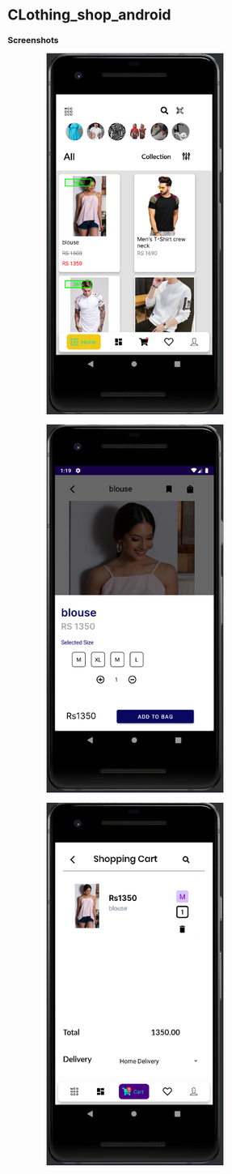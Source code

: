 # CLothing_shop_android
 
 
 
### Screenshots

<p align="center">
  <img src="/screenshots/im1.PNG" width="350">
  <br/>
  <br/>
  <img src="/screenshots/im2.PNG" width="350">
<br/>
  <br/>
  <img src="/screenshots/im3.PNG" width="350">
<br/>


